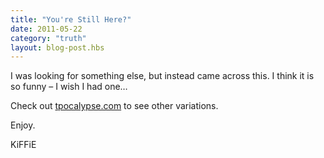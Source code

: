 ```yaml
---
title: "You're Still Here?"
date: 2011-05-22
category: "truth"
layout: blog-post.hbs
---
```

I was looking for something else, but instead came across this. I think it is so funny – I wish I had one…


Check out [tpocalypse.com](http://tpocalypse.com/) to see other variations.


Enjoy.

KiFFiE
